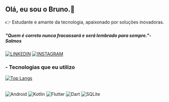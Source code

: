 ## Olá, eu sou o Bruno.👋

👉 Estudante e amante da tecnologia, apaixonado por soluções inovadoras.

##### "Quem é correto nunca fracassará e será lembrado para sempre."- Salmos

[![LINKEDIN](https://img.shields.io/badge/LinkedIn-0077B5?style=for-the-badge&logo=linkedin&logoColor=white)](https://www.linkedin.com/in/bruno-braga12/)
[![INSTAGRAM](https://img.shields.io/badge/Instagram-E4405F?style=for-the-badge&logo=instagram&logoColor=white)](https://www.instagram.com/ny_bruno/)
![]()

### - Tecnologias que eu utilizo

[![Top Langs](https://github-readme-stats.vercel.app/api/top-langs/?username=dev-braga)](https://github.com/anuraghazra/github-readme-stats)

<div style="inline_block"></br>
<img align="center" alt="Android" src="https://img.shields.io/badge/Android-3DDC84?style=for-the-badge&logo=android&logoColor=white"/>
<img align="center" alt="Kotlin" src="https://img.shields.io/badge/Kotlin-0095D5?&style=for-the-badge&logo=kotlin&logoColor=white"/>
<img align="center" alt="Flutter" src="https://img.shields.io/badge/Flutter-02569B?style=for-the-badge&logo=flutter&logoColor=white"/>
<img align="center" alt="Dart" src="https://img.shields.io/badge/Dart-0175C2?style=for-the-badge&logo=dart&logoColor=white"/>
<img align="center" alt="SQLite" src="https://img.shields.io/badge/SQLite-07405E?style=for-the-badge&logo=sqlite&logoColor=white"/>
</div></br>
